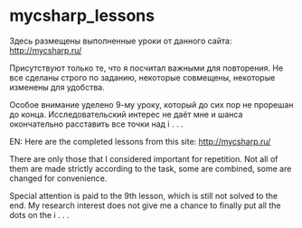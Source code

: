 # mycsharp_lessons

Здесь размещены выполненные уроки от данного сайта: http://mycsharp.ru/

Присутствуют только те, что я посчитал важными для повторения.
Не все сделаны строго по заданию, некоторые совмещены, некоторые изменены для удобства.

Особое внимание уделено 9-му уроку, который до сих пор не прорешан до конца. Исследовательский интерес не даёт мне и шанса окончательно расставить все точки над i . . .

EN:
Here are the completed lessons from this site: http://mycsharp.ru/

There are only those that I considered important for repetition.
Not all of them are made strictly according to the task, some are combined, some are changed for convenience.

Special attention is paid to the 9th lesson, which is still not solved to the end. My research interest does not give me a chance to finally put all the dots on the i . . .
